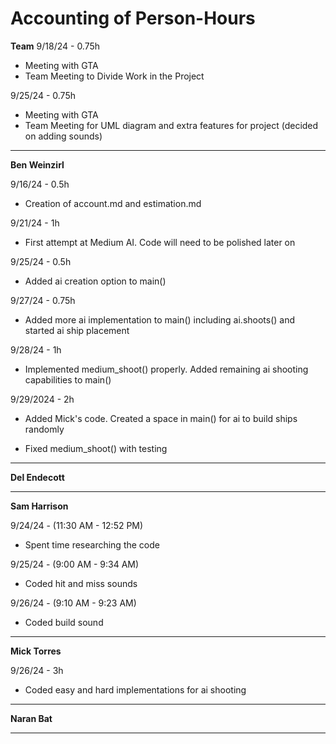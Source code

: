 # Accounting of Person-Hours

**Team**
9/18/24 - 0.75h

* Meeting with GTA
* Team Meeting to Divide Work in the Project

9/25/24 - 0.75h

* Meeting with GTA
* Team Meeting for UML diagram and extra features for project (decided on adding sounds)
---

**Ben Weinzirl**

9/16/24 - 0.5h

* Creation of account.md and estimation.md

9/21/24 - 1h

* First attempt at Medium AI. Code will need to be polished later on

9/25/24 - 0.5h

* Added ai creation option to main()

9/27/24 - 0.75h

* Added more ai implementation to main() including ai.shoots() and started ai ship placement

9/28/24 - 1h

* Implemented medium_shoot() properly. Added remaining ai shooting capabilities to main()

9/29/2024 - 2h

* Added Mick's code. Created a space in main() for ai to build ships randomly
 
* Fixed medium_shoot() with testing
 
---

**Del Endecott**

---

**Sam Harrison**

9/24/24 - (11:30 AM - 12:52 PM)

* Spent time researching the code

9/25/24 - (9:00 AM - 9:34 AM)

* Coded hit and miss sounds

9/26/24 - (9:10 AM - 9:23 AM)

* Coded build sound

---

**Mick Torres**

9/26/24 - 3h

* Coded easy and hard implementations for ai shooting

---

**Naran Bat**

---
